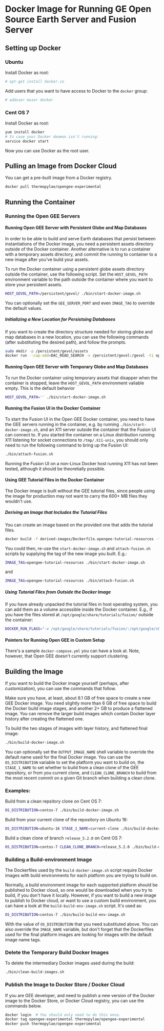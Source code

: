 # Docker Image for Running GE Open Source Earth Server and Fusion Server

## Setting up Docker

### Ubuntu

Install Docker as root:

```BASH
# apt-get install docker.io
```

Add users that you want to have access to Docker to the `docker` group:

```BASH
# adduser muser docker
```

### Cent OS 7

Install Docker as root:

```BASH
yum install docker
# In case your Docker deamon isn't running:
service docker start
```

Now you can use Docker as the root user.


## Pulling an Image from Docker Cloud

You can get a pre-built image from a Docker registry.

```BASH
docker pull thermopylae/opengee-experimental
```


## Running the Container

### Running the Open GEE Servers

#### Running Open GEE Server with Persistent Globe and Map Databases

In order to be able to build and serve Earth databases that persist between 
instantiations of the Docker image, you need a persistent assets directory 
outside of the Docker container.  Another alternative is to run a container
with a temporary assets directory, and commit the running to container to a
new image after you've build your assets.

To run the Docker container using a persistent globe assets directory outside 
the container, use the following script.  Set the `HOST_GEVOL_PATH`
environment variable to the path outside the container where you want to store
your persistent assets.

```BASH
HOST_GEVOL_PATH=/persistent/gevol/ ./bin/start-docker-image.sh
```

You can optionally set the `GEE_SERVER_PORT` and even  `IMAGE_TAG` to override
the default values.


##### Initializing a New Location for Persistsing Databases

If you want to create the directory structure needed for storing globe and map
databases in a new location, you can use the following commands (after
substituting the desired path), and follow the prompts.

```BASH
sudo mkdir -p /persistent/gevol/assets
docker run --cap-add=DAC_READ_SEARCH -v /persistent/gevol:/gevol -ti opengee-experimental /opt/google/bin/geconfigureassetroot --new --assetroot /gevol/assets
```


#### Running Open GEE Server with Temporary Globe and Map Databases

To run the Docker container using temporary assets that disapper when the 
container is stopped, leave the `HOST_GEVOL_PATH` environment valiable empty.
This is the default behavior

```BASH
HOST_GEVOL_PATH='' ./bin/start-docker-image.sh
```


#### Running the Fusion UI in the Docker Container

To start the Fusion UI in the Open GEE Docker container, you need to have
the GEE servers running in the container, e.g. by running
`./bin/start-docker-image.sh`, and an X11 server outside the container that
the Fusion UI can connect to.  If you started the container on a Linux 
distribution running X11 listening for socket connections to `/tmp/.X11-unix`,
you should only need to run the following command to bring up the Fusion UI:

```BASH
./bin/attach-fusion.sh
```

Running the Fusion UI on a non-Linux Docker host running X11 has not been
tested, although it should be theoretially possible.


#### Using GEE Tutorial Files in the Docker Container

The Docker image is built without the GEE tutorial files, since people using
the image for production may not want to carry the 600+ MB files they wouldn't
use.

##### Deriving an Image that Includes the Tutorial Files

You can create an image based on the provided one that adds the tutorial
files.

```BASH
docker build -f derived-images/Dockerfile.opengee-tutorial-resources -t opengee-tutorial-resources .
```

You could then, re-use the `start-docker-image.sh` and `attach-fusion.sh`
scripts by supplying the tag of the new image you built. E.g.:

```BASH
IMAGE_TAG=opengee-tutorial-resources ./bin/start-docker-image.sh
```

and

```BASH
IMAGE_TAG=opengee-tutorial-resources ./bin/attach-fusion.sh
```


##### Using Tutorial Files from Outside the Docker Image

If you have already unpacked the tutorial files in host operating system, you
can add them as a volume accessible inside the Docker container.  E.g., if you
have the files stored at `/opt/google/share/tutorials/fusion/` outside the
container:

```BASH
DOCKER_RUN_FLAGS="-v /opt/google/share/tutorials/fusion/:/opt/google/share/tutorials/fusion/" ./bin/start-docker-image.sh
```


#### Pointers for Running Open GEE in Custom Setup

There's a sample `docker-compose.yml` you can have a look at.  Note, however,
that Open GEE doesn't currently support clustering.


## Building the Image

If you want to build the Docker image yourself (perhaps, after customization),
you can use the commands that follow.

Make sure you have, at least, about 8.1 GB of free space to create a new GEE 
Docker image.  You need slightly more than 6 GB of free space to build
the Docker build image stages, and another 2+ GB to produce a flattened
image.  You can remove the larger build images which contain Docker layer
history after creating the flattened one.

To build the two stages of images with layer history, and flattened final
image:

```BASH
./bin/build-docker-image.sh
```

You can optionally set the `OUTPUT_IMAGE_NAME` shell variable to override the
default name used for the final Docker image.  You can use the
`OS_DISTRIBUTION` variable to set the platform you want to build on, the
`STAGE_1_NAME` to set whether to build from a clean clone of the GEE
repository, or from you current clone, and `CLEAN_CLONE_BRANCH` to build from
the most recent commit on a given Git branch when building a clean clone.

### Examples:

Build from a clean repsitory clone on Cent OS 7:

```BASH
OS_DISTRIBUTION=centos-7 ./bin/build-docker-image.sh
```


Build from your current clone of the repository on Ubuntu 16:

```BASH
OS_DISTRIBUTION=ubuntu-16 STAGE_1_NAME=current-clone ./bin/build-docker-image.sh
```


Build a clean clone of branch `release_5.2.0` on Cent OS 7:

```BASH
OS_DISTRIBUTION=centos-7 CLEAN_CLONE_BRANCH=release_5.2.0 ./bin/build-docker-image.sh
```


### Building a Build-environment Image

The Dockerfiles used by the `build-docker-image.sh` script require Docker
images with build environments for each platform you are trying to build on.

Normally, a build environment image for each supported platform should be
published to Docker cloud, so one would be downloaded when you try to build,
if you don't have it locally.  However, if you want to build a new image to
publish to Docker cloud, or want to use a custom build environment, you can
have a look at the `build-build-env-image.sh` script.  It's used as:

```BASH
OS_DISTRIBUTION=centos-7 ./bin/build-build-env-image.sh
```

With the value of `OS_DISTRIBUTION` that you need substituted above.  You can
also override the `IMAGE_NAME` variable, but don't forget that the Dockerfiles
used for the final platform images are looking for images with the default
image name tags.



### Delete the Temporary Build Docker Images

To delete the intermediary Docker images used during the build:

```BASH
./bin/clean-build-images.sh
```


### Publish the Image to Docker Store / Docker Cloud

If you are GEE developer, and need to publish a new version of the Docker 
image to the Docker Store, or Docker Cloud registry, you can use the commands 
below.

```BASH
docker login  # You should only need to do this once.
docker tag opengee-experimental thermopylae/opengee-experimental
docker push thermopylae/opengee-experimental
```
